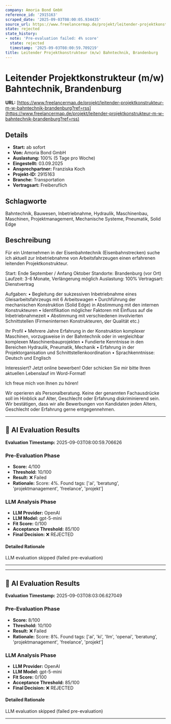 ```yaml
---
company: Amoria Bond GmbH
reference_id: '2915163'
scraped_date: '2025-09-03T08:00:05.934435'
source_url: https://www.freelancermap.de/projekt/leitender-projektkonstrukteur-m-w-bahntechnik-brandenburg?ref=rss
state: rejected
state_history:
- note: 'Pre-evaluation failed: 4% score'
  state: rejected
  timestamp: '2025-09-03T08:00:59.709219'
title: Leitender Projektkonstrukteur (m/w) Bahntechnik, Brandenburg
---
```



# Leitender Projektkonstrukteur (m/w) Bahntechnik, Brandenburg
**URL:** [https://www.freelancermap.de/projekt/leitender-projektkonstrukteur-m-w-bahntechnik-brandenburg?ref=rss](https://www.freelancermap.de/projekt/leitender-projektkonstrukteur-m-w-bahntechnik-brandenburg?ref=rss)
## Details
- **Start:** ab sofort
- **Von:** Amoria Bond GmbH
- **Auslastung:** 100% (5 Tage pro Woche)
- **Eingestellt:** 03.09.2025
- **Ansprechpartner:** Franziska Koch
- **Projekt-ID:** 2915163
- **Branche:** Transportation
- **Vertragsart:** Freiberuflich

## Schlagworte
Bahntechnik, Bauwesen, Inbetriebnahme, Hydraulik, Maschinenbau, Maschinen, Projektmanagement, Mechanische Systeme, Pneumatik, Solid Edge

## Beschreibung
Für ein Unternehmen in der Eisenbahntechnik (Eisenbahnstrecken) suche ich aktuell zur Inbetriebnahme von Arbeitsfahrzeugen einen erfahrenen leitenden Projektkonstrukteur.

Start: Ende September / Anfang Oktober
Standorte: Brandenburg (vor Ort)
Laufzeit: 3-6 Monate, Verlängerung möglich
Auslastung: 100%
Vertragsart: Dienstvertrag

Aufgaben:
• Begleitung der sukzessiven Inbetriebnahme eines Gleisarbeitsfahrzeugs mit 6 Arbeitswagen
• Durchführung der mechanischen Konstruktion (Solid Edge) in Abstimmung mit den internen Konstrukteuren
• Identifikation möglicher Faktoren mit Einfluss auf die Inbetriebnahmezeit
• Abstimmung mit verschiedenen involvierten Schnittstellen (Firmeninternen Konstrukteuren, der Qualität etc.)

Ihr Profil
• Mehrere Jahre Erfahrung in der Konstruktion komplexer Maschinen, vorzugsweise in der Bahntechnik oder in vergleichbar komplexen Maschinenbauprojekten
• Fundierte Kenntnisse in den Bereichen Hydraulik, Pneumatik, Mechanik
• Erfahrung in der Projektorganisation und Schnittstellenkoordination
• Sprachkenntnisse: Deutsch und Englisch

Interessiert? Jetzt online bewerben! Oder schicken Sie mir bitte Ihren aktuellen Lebenslauf im Word-Format!

Ich freue mich von Ihnen zu hören!

Wir operieren als Personalberatung. Keine der genannten Fachausdrücke soll im Hinblick auf Alter, Geschlecht oder Erfahrung diskriminierend sein. Wir bestätigen, dass wir alle Bewerbungen von Kandidaten jeden Alters, Geschlecht oder Erfahrung gerne entgegennehmen.

---

## 🤖 AI Evaluation Results

**Evaluation Timestamp:** 2025-09-03T08:00:59.706626

### Pre-Evaluation Phase
- **Score:** 4/100
- **Threshold:** 10/100
- **Result:** ❌ Failed
- **Rationale:** Score: 4%. Found tags: ['ai', 'beratung', 'projektmanagement', 'freelance', 'projekt']

### LLM Analysis Phase
- **LLM Provider:** OpenAI
- **LLM Model:** gpt-5-mini
- **Fit Score:** 0/100
- **Acceptance Threshold:** 85/100
- **Final Decision:** ❌ REJECTED

#### Detailed Rationale
LLM evaluation skipped (failed pre-evaluation)

---


---

## 🤖 AI Evaluation Results

**Evaluation Timestamp:** 2025-09-03T08:03:06.627049

### Pre-Evaluation Phase
- **Score:** 8/100
- **Threshold:** 10/100
- **Result:** ❌ Failed
- **Rationale:** Score: 8%. Found tags: ['ai', 'ki', 'llm', 'openai', 'beratung', 'projektmanagement', 'freelance', 'projekt']

### LLM Analysis Phase
- **LLM Provider:** OpenAI
- **LLM Model:** gpt-5-mini
- **Fit Score:** 0/100
- **Acceptance Threshold:** 85/100
- **Final Decision:** ❌ REJECTED

#### Detailed Rationale
LLM evaluation skipped (failed pre-evaluation)

---

